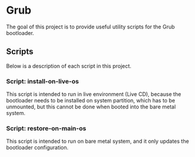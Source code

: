 # Grub

The goal of this project is to provide useful utility scripts for the Grub bootloader.

## Scripts

Below is a description of each script in this project.

### Script: install-on-live-os

This script is intended to run in live environment (Live CD), because the bootloader needs to be installed on system partition, which has to be unmounted, but this cannot be done when booted into the bare metal system.

### Script: restore-on-main-os

This script is intended to run on bare metal system, and it only updates the bootloader configuration.
